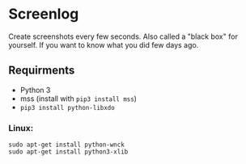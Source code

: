 # Screenlog
Create screenshots every few seconds. Also called a "black box" for yourself. If you want to know what you did few days ago.

## Requirments
- Python 3
- mss (install with `pip3 install mss`)
- `pip3 install python-libxdo`

### Linux:
```
sudo apt-get install python-wnck
sudo apt-get install python3-xlib
```


